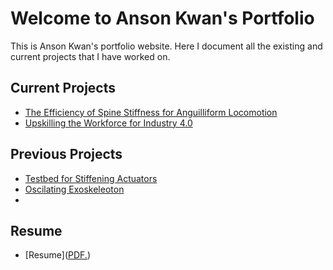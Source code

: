 # Welcome to Anson Kwan's Portfolio

This is Anson Kwan's portfolio website. Here I document all the existing and current projects that I have worked on.

## Current Projects

* [The Efficiency of Spine Stiffness for Anguilliform Locomotion](/Spines)
* [Upskilling the Workforce for Industry 4.0](/Training_Station)

## Previous Projects

* [Testbed for Stiffening Actuators](/Kaiteki)
* [Oscilating Exoskeleoton](/Exo)
* [](/background)

## Resume

* [Resume](<a href="username.github.io/Images/Anson_Kwan_Resume.pdf" target="_blank">PDF.</a>)
